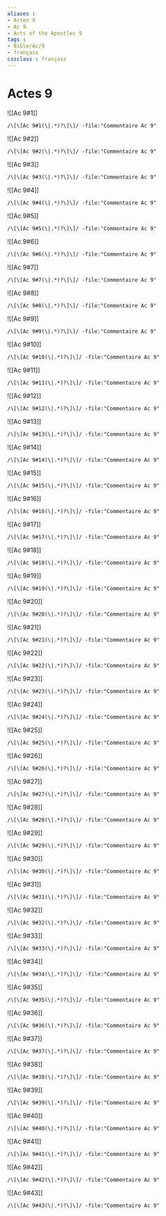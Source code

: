 ```yaml
---
aliases : 
- Actes 9
- Ac 9
- Acts of the Apostles 9
tags : 
- Bible/Ac/9
- français
cssclass : français
---
```


# Actes 9

![[Ac 9#1]]

```query
/\[\[Ac 9#1(\|.*)?\]\]/ -file:"Commentaire Ac 9"
```

![[Ac 9#2]]

```query
/\[\[Ac 9#2(\|.*)?\]\]/ -file:"Commentaire Ac 9"
```

![[Ac 9#3]]

```query
/\[\[Ac 9#3(\|.*)?\]\]/ -file:"Commentaire Ac 9"
```

![[Ac 9#4]]

```query
/\[\[Ac 9#4(\|.*)?\]\]/ -file:"Commentaire Ac 9"
```

![[Ac 9#5]]

```query
/\[\[Ac 9#5(\|.*)?\]\]/ -file:"Commentaire Ac 9"
```

![[Ac 9#6]]

```query
/\[\[Ac 9#6(\|.*)?\]\]/ -file:"Commentaire Ac 9"
```

![[Ac 9#7]]

```query
/\[\[Ac 9#7(\|.*)?\]\]/ -file:"Commentaire Ac 9"
```

![[Ac 9#8]]

```query
/\[\[Ac 9#8(\|.*)?\]\]/ -file:"Commentaire Ac 9"
```

![[Ac 9#9]]

```query
/\[\[Ac 9#9(\|.*)?\]\]/ -file:"Commentaire Ac 9"
```

![[Ac 9#10]]

```query
/\[\[Ac 9#10(\|.*)?\]\]/ -file:"Commentaire Ac 9"
```

![[Ac 9#11]]

```query
/\[\[Ac 9#11(\|.*)?\]\]/ -file:"Commentaire Ac 9"
```

![[Ac 9#12]]

```query
/\[\[Ac 9#12(\|.*)?\]\]/ -file:"Commentaire Ac 9"
```

![[Ac 9#13]]

```query
/\[\[Ac 9#13(\|.*)?\]\]/ -file:"Commentaire Ac 9"
```

![[Ac 9#14]]

```query
/\[\[Ac 9#14(\|.*)?\]\]/ -file:"Commentaire Ac 9"
```

![[Ac 9#15]]

```query
/\[\[Ac 9#15(\|.*)?\]\]/ -file:"Commentaire Ac 9"
```

![[Ac 9#16]]

```query
/\[\[Ac 9#16(\|.*)?\]\]/ -file:"Commentaire Ac 9"
```

![[Ac 9#17]]

```query
/\[\[Ac 9#17(\|.*)?\]\]/ -file:"Commentaire Ac 9"
```

![[Ac 9#18]]

```query
/\[\[Ac 9#18(\|.*)?\]\]/ -file:"Commentaire Ac 9"
```

![[Ac 9#19]]

```query
/\[\[Ac 9#19(\|.*)?\]\]/ -file:"Commentaire Ac 9"
```

![[Ac 9#20]]

```query
/\[\[Ac 9#20(\|.*)?\]\]/ -file:"Commentaire Ac 9"
```

![[Ac 9#21]]

```query
/\[\[Ac 9#21(\|.*)?\]\]/ -file:"Commentaire Ac 9"
```

![[Ac 9#22]]

```query
/\[\[Ac 9#22(\|.*)?\]\]/ -file:"Commentaire Ac 9"
```

![[Ac 9#23]]

```query
/\[\[Ac 9#23(\|.*)?\]\]/ -file:"Commentaire Ac 9"
```

![[Ac 9#24]]

```query
/\[\[Ac 9#24(\|.*)?\]\]/ -file:"Commentaire Ac 9"
```

![[Ac 9#25]]

```query
/\[\[Ac 9#25(\|.*)?\]\]/ -file:"Commentaire Ac 9"
```

![[Ac 9#26]]

```query
/\[\[Ac 9#26(\|.*)?\]\]/ -file:"Commentaire Ac 9"
```

![[Ac 9#27]]

```query
/\[\[Ac 9#27(\|.*)?\]\]/ -file:"Commentaire Ac 9"
```

![[Ac 9#28]]

```query
/\[\[Ac 9#28(\|.*)?\]\]/ -file:"Commentaire Ac 9"
```

![[Ac 9#29]]

```query
/\[\[Ac 9#29(\|.*)?\]\]/ -file:"Commentaire Ac 9"
```

![[Ac 9#30]]

```query
/\[\[Ac 9#30(\|.*)?\]\]/ -file:"Commentaire Ac 9"
```

![[Ac 9#31]]

```query
/\[\[Ac 9#31(\|.*)?\]\]/ -file:"Commentaire Ac 9"
```

![[Ac 9#32]]

```query
/\[\[Ac 9#32(\|.*)?\]\]/ -file:"Commentaire Ac 9"
```

![[Ac 9#33]]

```query
/\[\[Ac 9#33(\|.*)?\]\]/ -file:"Commentaire Ac 9"
```

![[Ac 9#34]]

```query
/\[\[Ac 9#34(\|.*)?\]\]/ -file:"Commentaire Ac 9"
```

![[Ac 9#35]]

```query
/\[\[Ac 9#35(\|.*)?\]\]/ -file:"Commentaire Ac 9"
```

![[Ac 9#36]]

```query
/\[\[Ac 9#36(\|.*)?\]\]/ -file:"Commentaire Ac 9"
```

![[Ac 9#37]]

```query
/\[\[Ac 9#37(\|.*)?\]\]/ -file:"Commentaire Ac 9"
```

![[Ac 9#38]]

```query
/\[\[Ac 9#38(\|.*)?\]\]/ -file:"Commentaire Ac 9"
```

![[Ac 9#39]]

```query
/\[\[Ac 9#39(\|.*)?\]\]/ -file:"Commentaire Ac 9"
```

![[Ac 9#40]]

```query
/\[\[Ac 9#40(\|.*)?\]\]/ -file:"Commentaire Ac 9"
```

![[Ac 9#41]]

```query
/\[\[Ac 9#41(\|.*)?\]\]/ -file:"Commentaire Ac 9"
```

![[Ac 9#42]]

```query
/\[\[Ac 9#42(\|.*)?\]\]/ -file:"Commentaire Ac 9"
```

![[Ac 9#43]]

```query
/\[\[Ac 9#43(\|.*)?\]\]/ -file:"Commentaire Ac 9"
```

